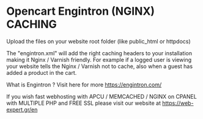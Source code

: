 # Opencart Engintron (NGINX) CACHING
Upload the files on your website root folder (like public_html or httpdocs)
 
The "engintron.xml" will add the right caching headers to your installation making it Nginx / Varnish friendly. For example if a logged user is viewing your website tells the Nginx / Varnish not to cache, also when a guest has added a product in the cart.

What is Engintron ? Visit here for more  https://engintron.com/

If you wish fast webhosting with APCU / MEMCACHED / NGINX on CPANEL with MULTIPLE PHP and FREE SSL please visit our website at https://web-expert.gr/en
